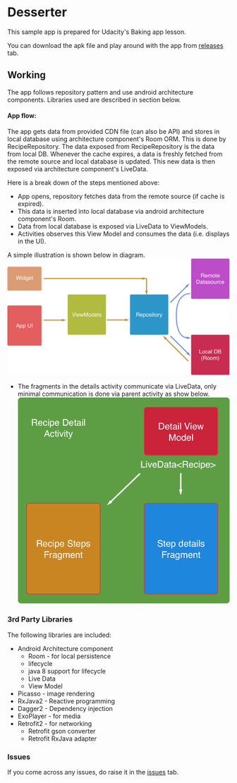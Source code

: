 # Desserter

This sample app is prepared for Udacity's Baking app lesson.

You can download the apk file and play around with the app from [releases](https://github.com/drulabs/desserter/releases) tab. 

## Working

The app follows repository pattern and use android architecture components. Libraries used are 
described in section below.

#### App flow:
The app gets data from provided CDN file (can also be API) and stores in local database using 
architecture component's Room ORM. This is done by RecipeRepository. The data exposed from 
RecipeRepository is the data from local DB. Whenever the cache expires, a data is freshly fetched
 from the remote source and local database is updated. This new data is then exposed via 
 architecture component's LiveData. 

Here is a break down of the steps mentioned above:
- App opens, repository fetches data from the remote source (if cache is expired).
- This data is inserted into local database via android architecture component's Room.
- Data from local database is exposed via LiveData to ViewModels.
- Activities observes this View Model and consumes the data (i.e. displays in the UI).

A simple illustration is shown below in diagram.
![Repository patter in the sample](docs/desserter_repository_pattern.png)

- The fragments in the details activity communicate via LiveData, only minimal communication is 
done via parent activity as show below.
![Repository patter in the sample](docs/desserter_frag_comm.png)

### 3rd Party Libraries

The following libraries are included:

-   Android Architecture component
    - Room - for local persistence
    - lifecycle
    - java 8 support for lifecycle
    - Live Data
    - View Model
- Picasso - image rendering
- RxJava2 - Reactive programming
- Dagger2 - Dependency injection
- ExoPlayer - for media
- Retrofit2 - for networking
    - Retrofit gson converter
    - Retrofit RxJava adapter

### Issues

If you come across any issues, do raise it in the [issues](https://github.com/drulabs/desserter/issues) tab.
